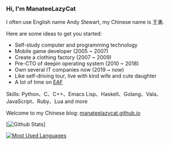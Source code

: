 ### Hi, I'm ManateeLazyCat

I often use English name Andy Stewart, my Chinese name is 王勇.

Here are some ideas to get you started:
- Self-study computer and programming technology
- Mobile game developer (2005 ~ 2007)
- Create a clothing factory (2007 ~ 2009)
- Pre-CTO of deepin operating system (2010 ~ 2018)
- Own several IT companies now (2019 ~ now)
- Like self-driving tour, live with kind wife and cute daughter
- A lot of time on [EAF](https://github.com/manateelazycat/emacs-application-framework)

Skills: Python、C、C++、Emacs Lisp、Haskell、Golang、Vala、JavaScript、Ruby、Lua and more

Welcome to my Chinese blog: [manateelazycat.github.io](https://manateelazycat.github.io/)

[![Github Stats](https://github-readme-stats.vercel.app/api?username=ManateeLazyCat&count_private=true&show_icons=true&include_all_commits=true)]

[![Most Used Languages](https://github-readme-stats.vercel.app/api/top-langs/?username=ManateeLazyCat&layout=compact&langs_count=100)](https://github.com/manateelazycat)
